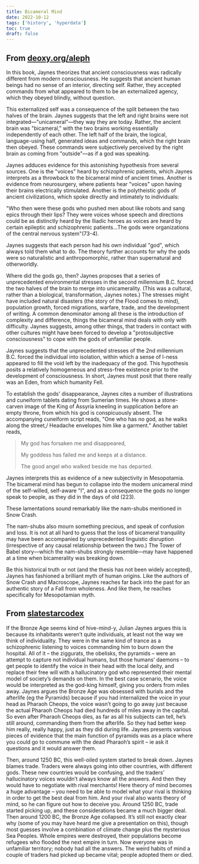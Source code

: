```yaml
---
title: Bicameral Mind
date: 2022-10-12
tags: ['history', 'hyperdata']
toc: true
draft: false
---
```


## From [deoxy.org/aleph](https://deoxy.org/aleph/jaynes.htm)

In this book, Jaynes theorizes that ancient consciousness was radically different from modern consciousness. He suggests that ancient human beings had no sense of an interior, directing self. Rather, they accepted commands from what appeared to them to be an externalized agency, which they obeyed blindly, without question.

This externalized self was a consequence of the split between the two halves of the brain. Jaynes suggests that the left and right brains were not integrated—"unicameral"—they way they are today. Rather, the ancient brain was "bicameral," with the two brains working essentially independently of each other. The left half of the brain, the logical, language-using half, generated ideas and commands, which the right brain then obeyed. These commands were subjectively perceived by the right brain as coming from "outside"—as if a god was speaking.

Jaynes adduces evidence for this astonishing hypothesis from several sources. One is the "voices" heard by schizophrenic patients, which Jaynes interprets as a throwback to the bicameral mind of ancient times. Another is evidence from neurosurgery, where patients hear "voices" upon having their brains electrically stimulated. Another is the polytheistic gods of ancient civilizations, which spoke directly and intimately to individuals:

"Who then were these gods who pushed men about like robots and sang epics through their lips? They were voices whose speech and directions could be as distinctly heard by the Iliadic heroes as voices are heard by certain epileptic and schizophrenic patients...The gods were organizations of the central nervous system"(73-4).

Jaynes suggests that each person had his own individual "god", which always told them what to do. The theory further accounts for why the gods were so naturalistic and anthropomorphic, rather than supernatural and otherworldly.

Where did the gods go, then? Jaynes proposes that a series of unprecedented environmental stresses in the second millennium B.C. forced the two halves of the brain to merge into unicamerality. (This was a cultural, rather than a biological, transformation, Jaynes notes.) The stresses might have included natural disasters (the story of the Flood comes to mind), population growth, forced migrations, warfare, trade, and the development of writing. A common denominator among all these is the introduction of complexity and difference, things the bicameral mind deals with only with difficulty. Jaynes suggests, among other things, that traders in contact with other cultures might have been forced to develop a "protosubjective consciousness" to cope with the gods of unfamiliar people.

Jaynes suggests that the unprecedented stresses of the 2nd millennium B.C. forced the individual into isolation, within which a sense of I-ness appeared to fill the void left by the inadequacy of the god. This hypothesis posits a relatively homogeneous and stress-free existence prior to the development of consciousness. In short, Jaynes must posit that there really was an Eden, from which humanity Fell.

To establish the gods' disappearance, Jaynes cites a number of illustrations and cuneiform tablets dating from Sumerian times. He shows a stone-carven image of the King of Assyria kneeling in supplication before an empty throne, from which his god is conspicuously absent. The accompanying cuneiform script reads, "One who has no god, as he walks along the street,/ Headache envelopes him like a garment." Another tablet reads,

> My god has forsaken me and disappeared,
> 
> My goddess has failed me and keeps at a distance.
>
>The good angel who walked beside me has departed. 

Jaynes interprets this as evidence of a new subjectivity in Mesopotamia. The bicameral mind has begun to collapse into the modern unicameral mind of the self-willed, self-aware "I", and as a consequence the gods no longer speak to people, as they did in the days of old (223).

These lamentations sound remarkably like the nam-shubs mentioned in Snow Crash.

The nam-shubs also mourn something precious, and speak of confusion and loss. It is not at all hard to guess that the loss of bicameral tranquility may have been accompanied by unprecedented linguistic disruption (irrespective of any causal relationship between the two.) The Tower of Babel story—which the nam-shubs strongly resemble—may have happened at a time when bicamerality was breaking down.

Be this historical truth or not (and the thesis has not been widely accepted), Jaynes has fashioned a brilliant myth of human origins. Like the authors of Snow Crash and Macroscope, Jaynes reaches far back into the past for an authentic story of a Fall from wholeness. And like them, he reaches specifically for Mesopotamian myth.

## From [slatestarcodex](https://slatestarcodex.com/2020/06/01/book-review-origin-of-consciousness-in-the-breakdown-of-the-bicameral-mind/)

If the Bronze Age seems kind of hive-mind-y, Julian Jaynes argues this is because its inhabitants weren’t quite individuals, at least not the way we think of individuality. They were in the same kind of trance as a schizophrenic listening to voices commanding him to burn down the hospital. All of it – the ziggurats, the obelisks, the pyramids – were an attempt to capture not individual humans, but those humans’ daemons – to get people to identify the voice in their head with the local deity, and replace their free will with a hallucinatory god who represented their mental model of society’s demands on them. In the best case scenario, the voice would be interpreted as the god-king himself, giving you orders from miles away. Jaynes argues the Bronze Age was obsessed with burials and the afterlife (eg the Pyramids) because if you had internalized the voice in your head as Pharaoh Cheops, the voice wasn’t going to go away just because the actual Pharaoh Cheops had died hundreds of miles away in the capital. So even after Pharaoh Cheops dies, as far as all his subjects can tell, he’s still around, commanding them from the afterlife. So they had better keep him really, really happy, just as they did during life. Jaynes presents various pieces of evidence that the main function of pyramids was as a place where you could go to commune with the dead Pharaoh’s spirit – ie ask it questions and it would answer them.  

Then, around 1250 BC, this well-oiled system started to break down. Jaynes blames trade. Traders were always going into other countries, with different gods. These new countries would be confusing, and the traders’ hallucinatory voices wouldn’t always know all the answers. And then they would have to negotiate with rival merchants! Here theory of mind becomes a huge advantage – you need to be able to model what your rival is thinking in order to get the best deal from him. And your rival also wants theory of mind, so he can figure out how to deceive you. Around 1250 BC, trade started picking up, and these considerations became a much bigger deal. Then around 1200 BC, the Bronze Age collapsed. It’s still not exactly clear why (some of you may have heard me give a presentation on this), though most guesses involve a combination of climate change plus the mysterious Sea Peoples. Whole empires were destroyed, their populations become refugees who flooded the next empire in turn. Now everyone was in unfamiliar territory; nobody had all the answers. The weird habits of mind a couple of traders had picked up became vital; people adopted them or died.